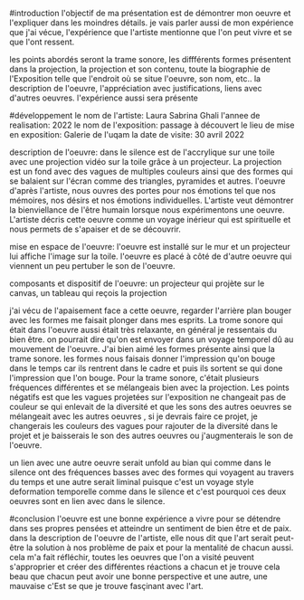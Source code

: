 #introduction
l'objectif de ma présentation est de démontrer mon oeuvre et l'expliquer dans les moindres détails. je vais parler aussi de mon expérience que j'ai vécue, l'expérience que l'artiste mentionne que l'on peut vivre et se que l'ont ressent.


les points abordés seront la trame sonore, les diffférents formes présentent dans la projection, la projection et son contenu, toute la biographie de l'Exposition telle que l'endroit où se situe l'oeuvre, son nom, etc.. la description de l'oeuvre, l'appréciation avec justifications, liens avec d'autres oeuvres. l'expérience aussi sera présente




#développement
le nom de l'artiste:  Laura Sabrina Ghali
l'annee de realisation: 2022
le nom de l'exposition: passage à découvert
le lieu de mise en exposition: Galerie de l'uqam
la date de visite: 30 avril 2022

description de l'oeuvre:
dans le silence est de l'accrylique sur une toile avec une projection vidéo sur la toile grâce à un projecteur. La projection est un fond avec des vagues de multiples couleurs ainsi que des formes qui se balaient sur l'écran comme des triangles, pyramides et autres. l'oeuvre d'après l'artiste, nous ouvres des portes pour nos émotions tel que nos mémoires, nos désirs et nos émotions individuelles. L'artiste veut démontrer la bienviellance de l'être humain lorsque nous expérimentons une oeuvre. L'artiste décris cette oeuvre comme un voyage inérieur qui est spirituelle et nous permets de s'apaiser et de se découvrir.

mise en espace de l'oeuvre:
l'oeuvre est installé sur le mur et un projecteur lui affiche l'image sur la toile. l'oeuvre es placé à côté de d'autre oeuvre qui viennent un peu pertuber le son de l'oeuvre.

composants et dispositif de l'oeuvre:
un projecteur qui projète sur le canvas, un tableau qui reçois la projection

j'ai vécu de l'apaisement face a cette oeuvre, regarder l'arrière plan bouger avec les formes me faisait plonger dans mes esprits. La trome sonore qui était dans l'oeuvre aussi était très relaxante, en général je ressentais du bien être. on pourrait dire qu'on est envoyer dans un voyage temporel dû au mouvement de l'oeuvre. J'ai bien aimé les formes présente ainsi que la trame sonore. les formes nous faisais donner l'impression qu'on bouge dans le temps car ils rentrent dans le cadre et puis ils sortent se qui done l'impression que l'on bouge. Pour la trame sonore, c'était plusieurs fréquences différentes et se mélangeais bien avec la projection. Les points négatifs est que les vagues projetées sur l'exposition ne changeait pas de couleur se qui enlevait de la diversité et que les sons des autres oeuvres se mélangeait avec les autres oeuvres , si je devrais faire ce projet, je changerais les couleurs des vagues pour rajouter de la diversité dans le projet et je baisserais le son des autres oeuvres ou j'augmenterais le son de l'oeuvre.

un lien avec une autre oeuvre serait unfold au bian qui comme dans le silence ont des fréquences basses avec des formes qui voyagent au travers du temps et une autre serait liminal puisque c'est un voyage style deformation temporelle comme dans le silence et c'est pourquoi ces deux oeuvres sont en lien avec dans le silence.


#conclusion
l'oeuvre est une bonne expérience a vivre pour se détendre dans ses propres pensées et atteindre un sentiment de bien être et de paix.
dans la description de l'oeuvre de l'artiste, elle nous dit que l'art serait peut-être la solution à nos problème de paix et pour la mentalité de chacun aussi. cela m'a fait réfléchir, toutes les oeuvres que l'on a visité peuvent s'approprier et créer des différentes réactions a chacun et je trouve cela beau que chacun peut avoir une bonne perspective et une autre, une mauvaise c'Est se que je trouve fasçinant avec l'art.







